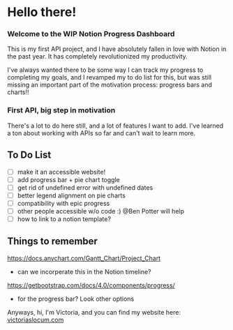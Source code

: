 # Hello there! 
### Welcome to the WIP Notion Progress Dashboard 

This is my first API project, and I have absolutely fallen in love with Notion in the past year. It has completely revolutionized my productivity.   

I've always wanted there to be some way I can track my progress to completing my goals, and I revamped my to do list for this, but was still missing an important part of the motivation process: progress bars and charts!!  

### First API, big step in motivation 

There's a lot to do here still, and a lot of features I want to add. I've learned a ton about working with APIs so far and can't wait to learn more. 
 ## To Do List 
 
- [ ] make it an accessible website!
- [ ] add progress bar + pie chart toggle
- [ ] get rid of undefined error with undefined dates
- [ ] better legend alignment on pie charts
- [ ] compatibility with epic progress
- [ ] other people accessible w/o code :) @Ben Potter will help
- [ ] how to link to a notion template?

## Things to remember 
 
https://docs.anychart.com/Gantt_Chart/Project_Chart 
- can we incorperate this in the Notion timeline?

https://getbootstrap.com/docs/4.0/components/progress/ 
- for the progress bar? Look other options 


Anyways, hi, I'm Victoria, and you can find my website here: [victoriaslocum.com](https://victoriaslocum.com)